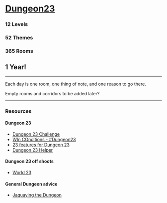 # [Dungeon23](https://seanmccoy.substack.com/p/dungeon23)

### 12 Levels
### 52 Themes
### 365 Rooms

## 1 Year!

---

Each day is one room, one thing of note, and one reason to go there. 

Empty rooms and corridors to be added later?

---

### Resources

#### Dungeon 23 

* [Dungeon 23 Challenge](https://followmeanddie.com/2022/12/09/dungeon-23-challenge/?utm_source=rss&utm_medium=rss&utm_campaign=dungeon-23-challenge)
* [WIn COnditions - #Dungeon23](https://seanmccoy.substack.com/p/dungeon23)
* [23 features for Dungeon 23](http://riseupcomus.blogspot.com/2022/12/23-dungeon-features-for-dungeon23.html)
* [Dungeon 23 Helper](https://hexedpress.itch.io/dungeon23-helper)

#### Dungeon 23 off shoots 

* [World 23](https://emeralddragonwrites.wordpress.com/2022/12/24/world23-an-alternate-dungeon23-challenge/)

#### General Dungeon advice

* [Jaquaying the Dungeon ](https://thealexandrian.net/wordpress/13085/roleplaying-games/jaquaying-the-dungeon)
